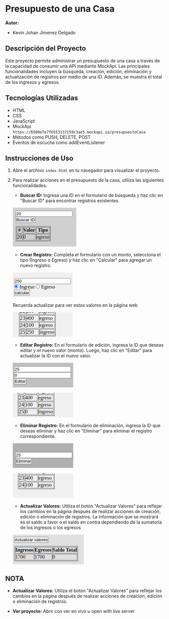 # Presupuesto de una Casa

**Autor:**

- Kevin Johan Jimenez Delgado

## Descripción del Proyecto

Este proyecto permite administrar un presupuesto de una casa a través de la capacidad de consumir una API mediante MockApi. Las principales funcionalidades incluyen la búsqueda, creación, edición, eliminación y actualización de registros por medio de una ID. Además, se muestra el total de los ingresos y egresos.

## Tecnologías Utilizadas

- HTML
- CSS
- JavaScript
- MockApi `https://6509e7e7f6553137159c3ae5.mockapi.io/presupuestoCasa`
- Métodos como PUSH, DELETE, POST
- Eventos de escucha como addEventListener

## Instrucciones de Uso

1. Abre el archivo `index.html` en tu navegador para visualizar el proyecto.

2. Para realizar acciones en el presupuesto de la casa, utiliza las siguientes funcionalidades:

   - **Buscar ID:** Ingresa una ID en el formulario de búsqueda y haz clic en "Buscar ID" para encontrar registros existentes.

   ![image](img/buscarID.png)

   - **Crear Registro:** Completa el formulario con un monto, selecciona el tipo (Ingreso o Egreso) y haz clic en "Calcular" para agregar un nuevo registro.

   ![image](img/crearRegistros1.png)

   Recuerda actualizar para ver estos valores en la página web

   ![image](img/crearRegistros2.png)

   - **Editar Registro:** En el formulario de edición, ingresa la ID que deseas editar y el nuevo valor (monto). Luego, haz clic en "Editar" para actualizar la ID con el nuevo valor.

   ![image](img/editarRegistro1.png)

   ![image](img/editarRegistro2.png)

   - **Eliminar Registro:** En el formulario de eliminación, ingresa la ID que deseas eliminar y haz clic en "Eliminar" para eliminar el registro correspondiente.

   ![image](img/eliminarRegistro.png)

   ![image](img/eliminarRegistro2.png)

   - **Actualizar Valores:** Utiliza el botón "Actualizar Valores" para reflejar los cambios en la página después de realizar acciones de creación, edición o eliminación de registros. La información que se mostrará es el saldo a favor o el saldo en contra dependiendo de la sumatoria de los ingresos o los egresos

   ![image](img/actualizarValores.png)

## NOTA

- **Actualizar Valores:** Utiliza el botón "Actualizar Valores" para reflejar los cambios en la página después de realizar acciones de creación, edición o eliminación de registros.

- **Ver proyecto:** Abrir con ver en vivo u open with live server